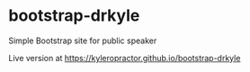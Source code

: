 # bootstrap-drkyle

Simple Bootstrap site for public speaker

Live version at https://kyleropractor.github.io/bootstrap-drkyle
